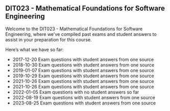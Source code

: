 ## DIT023  - Mathematical Foundations for Software Engineering
Welcome to the DIT023  - Mathematical Foundations for Software Engineering, where we've compiled past exams and student answers to assist in your preparation for this course.

Here’s what we have so far:

* 2017-12-20 Exam questions with student answers from one source
* 2018-10-30 Exam questions with student answers from one source
* 2019-01-07 Exam questions with student answers from one source
* 2019-10-29 Exam questions with student answers from one source
* 2021-10-26 Exam questions with student answers from one source
* 2021-10-26 Exam questions with student answers from one source
* 2022-01-05 Exam questions with no student answers so far
* 2022-08-19 Exam questions with student answers from one source
* 2023-08-25 Exam questions with student answers from one source
